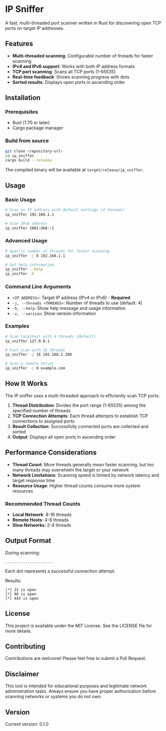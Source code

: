 # IP Sniffer

A fast, multi-threaded port scanner written in Rust for discovering open TCP ports on target IP addresses.

## Features

- **Multi-threaded scanning**: Configurable number of threads for faster scanning
- **IPv4 and IPv6 support**: Works with both IP address formats
- **TCP port scanning**: Scans all TCP ports (1-65535)
- **Real-time feedback**: Shows scanning progress with dots
- **Sorted results**: Displays open ports in ascending order

## Installation

### Prerequisites

- Rust (1.70 or later)
- Cargo package manager

### Build from source

```bash
git clone <repository-url>
cd ip_sniffer
cargo build --release
```

The compiled binary will be available at `target/release/ip_sniffer`.

## Usage

### Basic Usage

```bash
# Scan an IP address with default settings (4 threads)
ip_sniffer 192.168.1.1

# Scan IPv6 address
ip_sniffer 2001:db8::1
```

### Advanced Usage

```bash
# Specify number of threads for faster scanning
ip_sniffer -j 8 192.168.1.1

# Get help information
ip_sniffer --help
ip_sniffer -h
```

### Command Line Arguments

- `<IP_ADDRESS>`: Target IP address (IPv4 or IPv6) - **Required**
- `-j, --threads <THREADS>`: Number of threads to use (default: 4)
- `-h, --help`: Show help message and usage information
- `-v, --version`: Show version information

### Examples

```bash
# Scan localhost with 4 threads (default)
ip_sniffer 127.0.0.1

# Fast scan with 16 threads
ip_sniffer -j 16 192.168.1.100

# Scan a remote server
ip_sniffer -j 8 example.com
```

## How It Works

The IP sniffer uses a multi-threaded approach to efficiently scan TCP ports:

1. **Thread Distribution**: Divides the port range (1-65535) among the specified number of threads
2. **TCP Connection Attempts**: Each thread attempts to establish TCP connections to assigned ports
3. **Result Collection**: Successfully connected ports are collected and sorted
4. **Output**: Displays all open ports in ascending order

## Performance Considerations

- **Thread Count**: More threads generally mean faster scanning, but too many threads may overwhelm the target or your network
- **Network Limitations**: Scanning speed is limited by network latency and target response time
- **Resource Usage**: Higher thread counts consume more system resources

### Recommended Thread Counts

- **Local Network**: 8-16 threads
- **Remote Hosts**: 4-8 threads
- **Slow Networks**: 2-4 threads

## Output Format

During scanning:
```
......................
```
Each dot represents a successful connection attempt.

Results:
```
[*] 22 is open
[*] 80 is open
[*] 443 is open
```

## License

This project is available under the MIT License. See the LICENSE file for more details.

## Contributing

Contributions are welcome! Please feel free to submit a Pull Request.

## Disclaimer

This tool is intended for educational purposes and legitimate network administration tasks. Always ensure you have proper authorization before scanning networks or systems you do not own.

## Version

Current version: 0.1.0